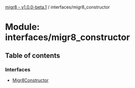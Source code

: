 [migr8 - v1.0.0-beta.1](../README.md) / interfaces/migr8_constructor

# Module: interfaces/migr8_constructor

## Table of contents

### Interfaces

- [Migr8Constructor](../interfaces/interfaces_migr8_constructor.Migr8Constructor.md)
